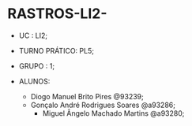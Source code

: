 # RASTROS-LI2-

- UC : LI2;

- TURNO PRÁTICO: PL5;

- GRUPO : 1;

- ALUNOS:
	- Diogo Manuel Brito Pires @93239;	
	- Gonçalo André Rodrigues Soares @a93286;
        - Miguel Ângelo Machado Martins @a93280;
